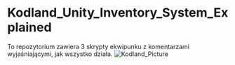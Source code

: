 # Kodland_Unity_Inventory_System_Explained
To repozytorium zawiera 3 skrypty ekwipunku z komentarzami wyjaśniającymi, jak wszystko działa.
<image src="https://cdn.dribbble.com/userupload/4047012/file/still-932ceba742023ad35d2e82d2ba6ba4bf.png" alt="Kodland_Picture">
